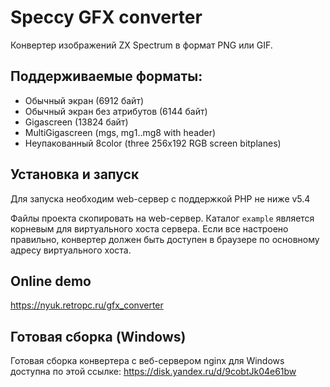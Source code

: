 ﻿# Speccy GFX converter

Конвертер изображений ZX Spectrum в формат PNG или GIF.

## Поддерживаемые форматы:
* Обычный экран (6912 байт)
* Обычный экран без атрибутов (6144 байт)
* Gigascreen (13824 байт)
* MultiGigascreen (mgs, mg1..mg8 with header)
* Неупакованный 8color (three 256x192 RGB screen bitplanes)


## Установка и запуск 

Для запуска необходим web-сервер с поддержкой PHP не ниже v5.4

Файлы проекта скопировать на web-сервер. Каталог `example` является корневым для виртуального хоста сервера. Если все настроено правильно, конвертер должен быть доступен в браузере по основному адресу виртуального хоста. 


## Online demo

https://nyuk.retropc.ru/gfx_converter


## Готовая сборка (Windows) 

Готовая сборка конвертера с веб-сервером nginx для Windows доступна по этой ссылке: https://disk.yandex.ru/d/9cobtJk04e61bw


